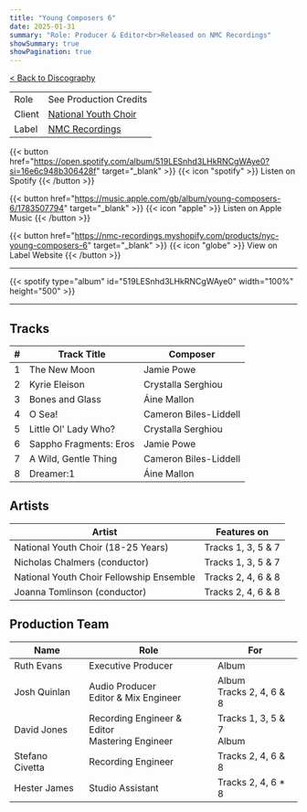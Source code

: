 ```yaml
---
title: "Young Composers 6"
date: 2025-01-31
summary: "Role: Producer & Editor<br>Released on NMC Recordings"
showSummary: true
showPagination: true
---
```

[< Back to Discography](/discography)

| | |
|-|-|
|Role|See Production Credits|
|Client|[National Youth Choir](https://www.nationalyouthchoir.org.uk/)
|Label|[NMC Recordings](https://www.nmcrec.co.uk/)


{{< button href="https://open.spotify.com/album/519LESnhd3LHkRNCgWAye0?si=16e6c948b306428f" target="_blank" >}}
{{< icon "spotify" >}} Listen on Spotify
{{< /button >}}

{{< button href="https://music.apple.com/gb/album/young-composers-6/1783507794" target="_blank" >}}
{{< icon "apple" >}} Listen on Apple Music
{{< /button >}}

{{< button href="https://nmc-recordings.myshopify.com/products/nyc-young-composers-6" target="_blank" >}}
{{< icon "globe" >}} View on Label Website
{{< /button >}}

---

{{< spotify type="album" id="519LESnhd3LHkRNCgWAye0" width="100%" height="500" >}}

---

## Tracks

|#|Track Title|Composer|
|-|-----------|--------|
|1|The New Moon|Jamie Powe|
|2|Kyrie Eleison|Crystalla Serghiou|
|3|Bones and Glass|Áine Mallon|
|4|O Sea!|Cameron Biles-Liddell|
|5|Little Ol' Lady Who?|Crystalla Serghiou|
|6|Sappho Fragments: Eros|Jamie Powe|
|7|A Wild, Gentle Thing|Cameron Biles-Liddell|
|8|Dreamer:1|Áine Mallon|

## Artists

|Artist|Features on|
|------|-----------|
|National Youth Choir (18-25 Years)|Tracks 1, 3, 5 & 7|
|Nicholas Chalmers (conductor)|Tracks 1, 3, 5 & 7|
|National Youth Choir Fellowship Ensemble|Tracks 2, 4, 6 & 8|
|Joanna Tomlinson (conductor)|Tracks 2, 4, 6 & 8|

## Production Team

|Name|Role|For|
|-|-|-|
|Ruth Evans|Executive Producer|Album|
|Josh Quinlan|Audio Producer<br>Editor & Mix Engineer|Album<br>Tracks 2, 4, 6 & 8|
|David Jones|Recording Engineer & Editor<br>Mastering Engineer|Tracks 1, 3, 5 & 7<br>Album|
|Stefano Civetta|Recording Engineer|Tracks 2, 4, 6 & 8|
|Hester James|Studio Assistant|Tracks 2, 4, 6 * 8|
